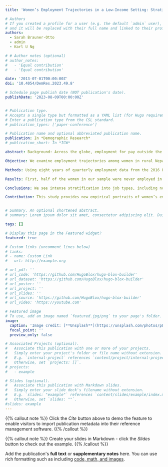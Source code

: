 ```yaml
---
title: 'Women’s Employment Trajectories in a Low-Income Setting: Stratification and Change in Nepal'

# Authors
# If you created a profile for a user (e.g. the default `admin` user), write the username (folder name) here
# and it will be replaced with their full name and linked to their profile.
authors:
  - Sarah Brauner-Otto
  - admin
  - Karl U Ng

# # Author notes (optional)
# author_notes:
#   - 'Equal contribution'
#   - 'Equal contribution'

date: '2013-07-01T00:00:00Z'
doi: '10.4054/DemRes.2023.49.8'

# Schedule page publish date (NOT publication's date).
publishDate: '2023-08-09T00:00:00Z'


# Publication type.
# Accepts a single type but formatted as a YAML list (for Hugo requirements).
# Enter a publication type from the CSL standard.
# publication_types: ['paper-conference']

# Publication name and optional abbreviated publication name.
publication: In *Demographic Research*
# publication_short: In *ICW*

abstract: Background: Across the globe, employment for pay outside the home plays a key role in the lives of women, and increasing the proportion of women involved in high-quality jobs is a critical component of reaching several sustainable development goals. While existing research from high-income societies demonstrates that women’s employment is not constant over the life course, relatively less is known about women’s employment trajectories in low-income countries.

Objective: We examine employment trajectories among women in rural Nepal, accounting for job type, employment intensity, and earnings.

Methods: Using eight years of quarterly employment data from the 2016 Female Labor Force Participation and Child Outcomes Study component of the Chitwan Valley Family Study, we identify typologies of employment trajectories by conducting sequence and cluster analyses.

Results: First, half of the women in our sample were never employed in the study period. Second, among women who were ever employed, there were considerable transitions into and out of the workforce. Third, women’s employment trajectories are largely determined by job type (wage labor, salaried jobs, and self-employment), with little movement across job types. Additionally, self-employed women and those with salaried jobs had higher earnings and higher employment intensity than women with wage labor jobs.

Conclusions: We see intense stratification into job types, including no employment at all, and substantial transitions into and out of the workforce among workers. Women experience many employment disruptions over the life course, with little sign of upward employment mobility.

Contribution: This study provides new empirical portraits of women’s employment in low-income settings by investigating the multiple dimensions of women’s employment from a life course perspective.


# Summary. An optional shortened abstract.
# summary: Lorem ipsum dolor sit amet, consectetur adipiscing elit. Duis posuere tellus ac convallis placerat. Proin tincidunt magna sed ex sollicitudin condimentum.

tags: []

# Display this page in the Featured widget?
featured: true

# Custom links (uncomment lines below)
# links:
# - name: Custom Link
#   url: http://example.org

# url_pdf: ''
# url_code: 'https://github.com/HugoBlox/hugo-blox-builder'
# url_dataset: 'https://github.com/HugoBlox/hugo-blox-builder'
# url_poster: ''
# url_project: ''
# url_slides: ''
# url_source: 'https://github.com/HugoBlox/hugo-blox-builder'
# url_video: 'https://youtube.com'

# Featured image
# To use, add an image named `featured.jpg/png` to your page's folder.
image:
  caption: 'Image credit: [**Unsplash**](https://unsplash.com/photos/pLCdAaMFLTE)'
  focal_point: ''
  preview_only: false

# Associated Projects (optional).
#   Associate this publication with one or more of your projects.
#   Simply enter your project's folder or file name without extension.
#   E.g. `internal-project` references `content/project/internal-project/index.md`.
#   Otherwise, set `projects: []`.
# projects:
#   - example

# Slides (optional).
#   Associate this publication with Markdown slides.
#   Simply enter your slide deck's filename without extension.
#   E.g. `slides: "example"` references `content/slides/example/index.md`.
#   Otherwise, set `slides: ""`.
#slides: example
---
```


{{% callout note %}}
Click the _Cite_ button above to demo the feature to enable visitors to import publication metadata into their reference management software.
{{% /callout %}}

{{% callout note %}}
Create your slides in Markdown - click the _Slides_ button to check out the example.
{{% /callout %}}

Add the publication's **full text** or **supplementary notes** here. You can use rich formatting such as including [code, math, and images](https://docs.hugoblox.com/content/writing-markdown-latex/).

